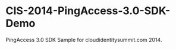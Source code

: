 CIS-2014-PingAccess-3.0-SDK-Demo
================================

PingAccess 3.0 SDK Sample for cloudidentitysummit.com 2014.
